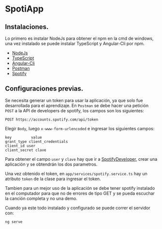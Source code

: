 # SpotiApp

## Instalaciones.
Lo primero es instalar NodeJs para obtener el npm en la cmd de windows, una vez instalado se puede instalar TypeScript y Angular-Cli por npm.

* [NodeJs](https://nodejs.org/es/)
* [TypeScript](https://www.typescriptlang.org/)
* [Angular-Cli](https://cli.angular.io/)
* [Postman](https://www.getpostman.com/)
* [Spotify](https://www.spotify.com/cl/)

## Configuraciones previas.
Se necesita generar un token para usar la aplicación, ya que solo fue desarrollada para el aprendizaje.
En `Postman` se debe hacer una petición `POST` a la API de developers de spotify, los campos son los siguientes:
```shell
POST https://accounts.spotify.com/api/token
```
Elegir `Body`, luego `x-www-form-urlencoded` e ingresar los siguientes campos:
```shell
key         value
grant_type client_credentials
client_id user
client_secret clave
```
Para obtener el campo `user` y `clave` hay que ir a [SpotifyDeveloper](https://developer.spotify.com/dashboard/applications), crear una aplicación y se obtendrán los dos parametros.

Una vez obtenido el token, en `app/services/spotify.service.ts` hay un atributo `token` de la clase para ingresar el token.

Tambien para un mejor uso de la aplicación se debe tener spotify instalado en el computador para que no de errores de tipo GET y se pueda escuchar la canción completa y no una demo.

Cuando ya este todo instalado y configurado se puede correr el servidor con:
```shell
ng serve
```